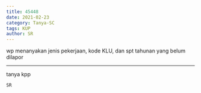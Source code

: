 ```yaml
---
title: 45448
date: 2021-02-23
category: Tanya-SC
tags: KUP
author: SR
---
```


wp menanyakan jenis pekerjaan, kode KLU, dan spt tahunan yang belum dilapor

---

tanya kpp

`SR`
